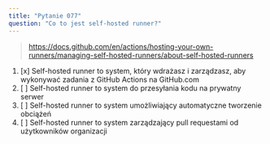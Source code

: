 ```yaml
---
title: "Pytanie 077"
question: "Co to jest self-hosted runner?"
---
```



> https://docs.github.com/en/actions/hosting-your-own-runners/managing-self-hosted-runners/about-self-hosted-runners 
1. [x] Self-hosted runner to system, który wdrażasz i zarządzasz, aby wykonywać zadania z GitHub Actions na GitHub.com
1. [ ] Self-hosted runner to system do przesyłania kodu na prywatny serwer
1. [ ] Self-hosted runner to system umożliwiający automatyczne tworzenie obciążeń
1. [ ] Self-hosted runner to system zarządzający pull requestami od użytkowników organizacji
